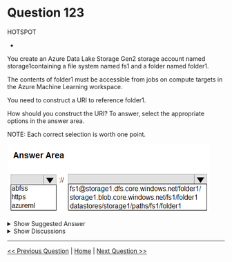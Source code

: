 # Question 123

HOTSPOT

-

You create an Azure Data Lake Storage Gen2 storage account named storage1containing a file system named fs1 and a folder named folder1.

The contents of folder1 must be accessible from jobs on compute targets in the Azure Machine Learning workspace.

You need to construct a URI to reference folder1.

How should you construct the URI? To answer, select the appropriate options in the answer area.

NOTE: Each correct selection is worth one point.

![Question Image](../images/q123_q_image402.png)

<details>
  <summary>Show Suggested Answer</summary>

<img src="../images/q123_ans_0_image403.png" alt="Answer Image"><br>

</details>

<details>
  <summary>Show Discussions</summary>

<blockquote><p><strong>ajay0011</strong> <code>(Wed 04 Oct 2023 04:37)</code> - <em>Upvotes: 9</em></p><p>This is a URI (Uniform Resource Identifier) that points to a folder named &quot;folder1&quot; in a file system named &quot;fs1&quot; inside an Azure Data Lake Storage Gen2 storage account named &quot;storage1&quot;.

The URI is using the ABFSS (Azure Blob File System Service) protocol to access the storage account.
abfss://&lt;filesystem&gt;@&lt;storageaccount&gt;.dfs.core.windows.net/&lt;directory&gt;</p></blockquote>

<blockquote><p><strong>PI_Team</strong> <code>(Thu 25 Jan 2024 11:38)</code> - <em>Upvotes: 2</em></p><p>Correct.

The URI abfss://&lt;filesystem&gt;@&lt;storageaccount&gt;.dfs.core.windows.net/&lt;directory&gt; points to a folder named folder1 in a file system named fs1 inside an Azure Data Lake Storage Gen2 storage account named storage1. The URI is using the ABFSS (Azure Blob File System Service) protocol to access the storage account.

Here is a breakdown of the URI:

abfss: The scheme identifier for the ABFSS protocol.
&lt;filesystem&gt;: The name of the file system.
@: The delimiter between the file system name and the storage account name.
&lt;storageaccount&gt;: The name of the storage account.
.dfs.core.windows.net: The domain name for the Azure Data Lake Storage Gen2 service.
&lt;directory&gt;: The path to the folder.</p></blockquote>

<blockquote><p><strong>Kanwal001</strong> <code>(Wed 28 Feb 2024 20:36)</code> - <em>Upvotes: 5</em></p><p>On exam 28 Aug 2023</p></blockquote>
<blockquote><p><strong>evangelist</strong> <code>(Sun 01 Dec 2024 10:21)</code> - <em>Upvotes: 1</em></p><p>Correct Selections:
abfss
storage1.dfs.core.windows.net/fs1/folder1
Explanation:
abfss: This is the Azure Blob File System Secure (ABFSS) protocol, used for accessing data in Azure Data Lake Storage Gen2.
storage1.dfs.core.windows.net: This is the domain for accessing the Data Lake Storage Gen2 account named storage1.
fs1/folder1: This is the path within the file system fs1 to the folder folder1.</p></blockquote>
<blockquote><p><strong>sai384957324</strong> <code>(Thu 10 Oct 2024 19:23)</code> - <em>Upvotes: 1</em></p><p>abfss is correct</p></blockquote>
<blockquote><p><strong>damaldon</strong> <code>(Fri 12 Jan 2024 16:36)</code> - <em>Upvotes: 1</em></p><p>correct, for ADLS Gen2:
abfss://&lt;file_system&gt;@&lt;account_name&gt;.dfs.core.windows.net/&lt;path&gt;</p></blockquote>
<blockquote><p><strong>pranav33</strong> <code>(Sun 24 Dec 2023 05:08)</code> - <em>Upvotes: 1</em></p><p>Correct. 
To construct the URI for referencing the contents of `folder1` in the Azure Data Lake Storage Gen2 storage account, you would need to combine the storage account name, file system name, and folder name in a specific format. Here&#x27;s how you should construct the URI:

```
abfss://&lt;storage-account-name&gt;.dfs.core.windows.net/&lt;file-system-name&gt;/&lt;folder-name&gt;
```

In this case, the correct options for constructing the URI would be:

- `storage-account-name`: storage1
- `file-system-name`: fs1
- `folder-name`: folder1

So the correct URI would be:

```
abfss://storage1.dfs.core.windows.net/fs1/folder1
```

Make sure to replace `&lt;storage-account-name&gt;`, `&lt;file-system-name&gt;`, and `&lt;folder-name&gt;` with the actual names of your storage account, file system, and folder respectively.</p></blockquote>

</details>

---

[<< Previous Question](question_122.md) | [Home](../index.md) | [Next Question >>](question_124.md)
